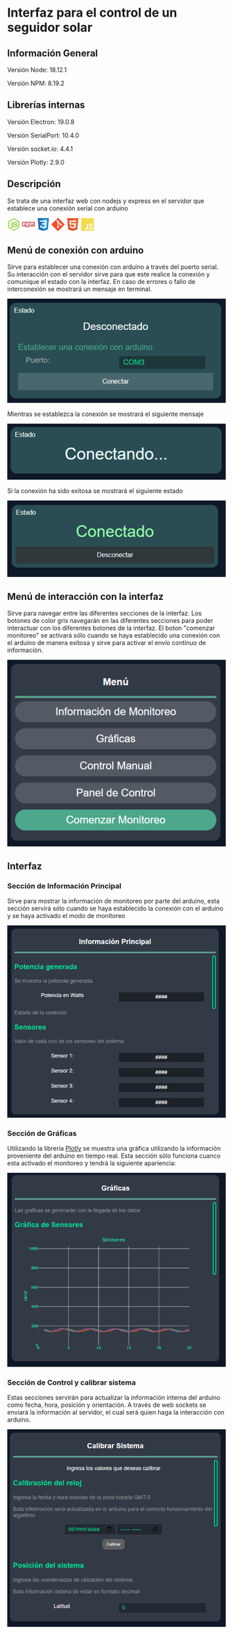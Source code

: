 # Interfaz para el control de un seguidor solar

## Información General

Versión Node: 18.12.1

Versión NPM: 8.19.2

## Librerías internas

Versión Electron: 19.0.8

Versión SerialPort: 10.4.0

Versión socket.io: 4.4.1

Versión Plotly: 2.9.0

## Descripción

Se trata de una interfaz web con nodejs y express en el servidor que establece una conexión serial con arduino

<p>
  <img src="https://raw.githubusercontent.com/devicons/devicon/c7d326b6009e60442abc35fa45706d6f30ee4c8e/icons/nodejs/nodejs-original.svg" alt="NodeJS" height=30/>
  <img src="https://raw.githubusercontent.com/devicons/devicon/c7d326b6009e60442abc35fa45706d6f30ee4c8e/icons/npm/npm-original-wordmark.svg" alt="npm" height=30/>
  <img src="https://raw.githubusercontent.com/devicons/devicon/c7d326b6009e60442abc35fa45706d6f30ee4c8e/icons/css3/css3-original.svg" alt="CSS3" height=30/>
  <img src="https://raw.githubusercontent.com/devicons/devicon/c7d326b6009e60442abc35fa45706d6f30ee4c8e/icons/git/git-original.svg" alt="Git" height=30/>
  <img src="https://raw.githubusercontent.com/devicons/devicon/c7d326b6009e60442abc35fa45706d6f30ee4c8e/icons/html5/html5-original.svg" alt="HTML5" height=30/>
  <img src="https://raw.githubusercontent.com/devicons/devicon/c7d326b6009e60442abc35fa45706d6f30ee4c8e/icons/javascript/javascript-plain.svg" alt="JavaScript" height=30/>
</p>

## Menú de conexión con arduino

Sirve para establecer una conexión con arduino a través del puerto serial. Su interacción con el servidor sirve para que este realice la conexión y comunique el estado con la interfaz.
En caso de errores o fallo de interconexión se mostrará un mensaje en terminal.

![Imagen1](https://github.com/lalodsi/ControladorPosicionSolar/blob/master/apps/UI/description/estado1.PNG)

Mientras se establezca la conexión se mostrará el siguiente mensaje

![Imagen2](https://github.com/lalodsi/ControladorPosicionSolar/blob/master/apps/UI/description/estado2.PNG)

Si la conexión ha sido exitosa se mostrará el siguiente estado

![Imagen3](https://github.com/lalodsi/ControladorPosicionSolar/blob/master/apps/UI/description/estado3.PNG)

## Menú de interacción con la interfaz

Sirve para navegar entre las diferentes secciones de la interfaz.
Los botones de color gris navegarán en las diferentes secciones para poder interactuar con los diferentes botones de la interfaz.
El boton "comenzar monitoreo" se activará sólo cuando se haya establecido una conexión con el arduino de manera exitosa y sirve para activar el envío contínuo de información.

![Imagen4](https://github.com/lalodsi/ControladorPosicionSolar/blob/master/apps/UI/description/menu.PNG)

## Interfaz

### Sección de Información Principal

Sirve para mostrar la información de monitoreo por parte del arduino, esta sección servirá sólo cuando se haya establecido la conexión con el arduino y se haya activado el modo de monitoreo

![Imagen5](https://github.com/lalodsi/ControladorPosicionSolar/blob/master/apps/UI/description/principal1.PNG)

### Sección de Gráficas

Utilizando la librería [Plotly](https://plotly.com/javascript/3d-charts/) se muestra una gráfica utilizando la información proveniente del arduino en tiempo real.
Esta sección sólo funciona cuanco esta activado el monitoreo y tendrá la siguiente apariencia:

![Imagen6](https://github.com/lalodsi/ControladorPosicionSolar/blob/master/apps/UI/description/principal2.PNG)

### Sección de Control y calibrar sistema

Estas secciones servirán para actualizar la información interna del arduino como fecha, hora, posición y orientación.
A través de web sockets se enviará la información al servidor, el cual será quien haga la interacción con arduino.

![Imagen7](https://github.com/lalodsi/ControladorPosicionSolar/blob/master/apps/UI/description/principal3.PNG)
